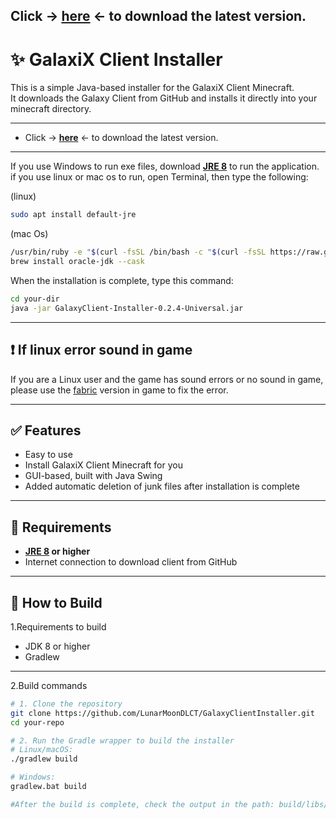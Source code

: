 Click -> [**here**](https://github.com/LunarMoonDLCT/GalaxyClientInstaller/releases/latest) <- to download the latest version.
---
# ✨ GalaxiX Client Installer

This is a simple Java-based installer for the GalaxiX Client Minecraft.  
It downloads the Galaxy Client from GitHub and installs it directly into your minecraft directory.

---
- Click -> [**here**](https://github.com/LunarMoonDLCT/GalaxyClientInstaller/releases/latest) <- to download the latest version.
---
If you use Windows to run exe files, download [**JRE 8**](https://www.java.com/en/download/manual.jsp) to run the application.
if you use linux or mac os to run, open Terminal, then type the following: 

(linux)
```bash
sudo apt install default-jre
```
(mac Os)
```bash
/usr/bin/ruby -e "$(curl -fsSL /bin/bash -c "$(curl -fsSL https://raw.githubusercontent.com/Homebrew/install/HEAD/install.sh)")"
brew install oracle-jdk --cask
```
When the installation is complete, type this command:
```bash
cd your-dir
java -jar GalaxyClient-Installer-0.2.4-Universal.jar
```
---
## ❗ If linux error sound in game

If you are a Linux user and the game has sound errors or no sound in game, please use the [fabric](https://fabricmc.net/) version in game to fix the error.

---

## ✅ Features

- Easy to use
- Install GalaxiX Client Minecraft for you
- GUI-based, built with Java Swing
- Added automatic deletion of junk files after installation is complete

---

## 🧱 Requirements

- **[JRE 8](https://www.java.com/en/download/manual.jsp) or higher**
- Internet connection to download client from GitHub

---

## 🚀 How to Build

1.Requirements to build

-  JDK 8 or higher
-  Gradlew

---
2.Build commands

```bash
# 1. Clone the repository
git clone https://github.com/LunarMoonDLCT/GalaxyClientInstaller.git
cd your-repo

# 2. Run the Gradle wrapper to build the installer
# Linux/macOS:
./gradlew build

# Windows:
gradlew.bat build

#After the build is complete, check the output in the path: build/libs/GalaxiX-Client-Installer.jar
